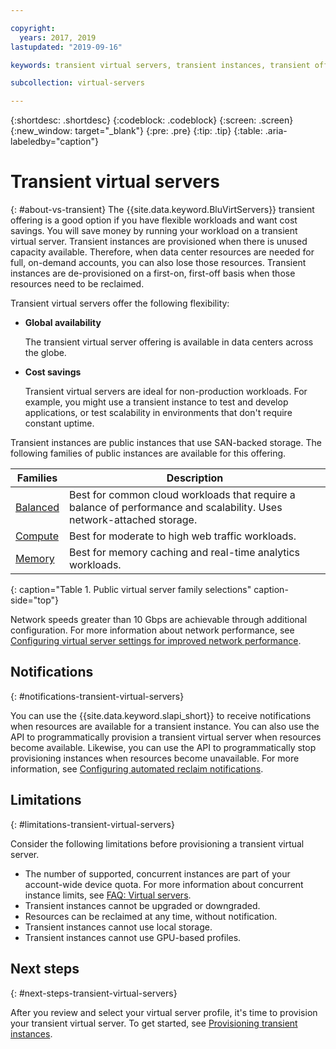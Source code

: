 ```yaml
---

copyright:
  years: 2017, 2019
lastupdated: "2019-09-16"

keywords: transient virtual servers, transient instances, transient offering, cost savings

subcollection: virtual-servers

---
```


{:shortdesc: .shortdesc}
{:codeblock: .codeblock}
{:screen: .screen}
{:new_window: target="_blank"}
{:pre: .pre}
{:tip: .tip}
{:table: .aria-labeledby="caption"}

# Transient virtual servers
{: #about-vs-transient}
The {{site.data.keyword.BluVirtServers}} transient offering is a good option if you have flexible workloads and want cost savings. You will save money by running your workload on a transient virtual server. Transient instances are provisioned when there is unused capacity available. Therefore, when data center resources are needed for full, on-demand accounts, you can also lose those resources. Transient instances are de-provisioned on a first-on, first-off basis when those resources need to be reclaimed.   

Transient virtual servers offer the following flexibility:

* **Global availability**

    The transient virtual server offering is available in data centers across the globe.

* **Cost savings**

    Transient virtual servers are ideal for non-production workloads. For example, you might use a transient instance to test and develop applications, or test scalability in environments that don't require constant uptime.

Transient instances are public instances that use SAN-backed storage. The following families of public instances are available for this offering.

| Families  | Description                                                                                              |
| ----------------------- | -------------------------------------------------------------------------------------------------------- | 
| [Balanced](/docs/vsi?topic=virtual-servers-about-virtual-server-profiles#balanced) | Best for common cloud workloads that require a balance of performance and scalability. Uses network-attached storage.|
| [Compute](/docs/vsi?topic=virtual-servers-about-virtual-server-profiles#compute) | Best for moderate to high web traffic workloads.|
| [Memory](/docs/vsi?topic=virtual-servers-about-virtual-server-profiles#memory)  | Best for memory caching and real-time analytics workloads. |
{: caption="Table 1. Public virtual server family selections" caption-side="top"}

Network speeds greater than 10 Gbps are achievable through additional configuration. For more information about network performance, see [Configuring virtual server settings for improved network performance](/docs/vsi?topic=virtual-servers-configuring-network-performance).

## Notifications
{: #notifications-transient-virtual-servers}

You can use the {{site.data.keyword.slapi_short}} to receive notifications when resources are available for a transient instance. You can also use the API to programmatically provision a transient virtual server when resources become available. Likewise, you can use the API to programmatically stop provisioning instances when resources become unavailable. For more information, see [Configuring automated reclaim notifications](/docs/vsi?topic=virtual-servers-configuring-notifications-for-reclaims-of-transient-virtual-servers#configuring-notifications-for-reclaims-of-transient-virtual-servers).  

## Limitations
{: #limitations-transient-virtual-servers}

Consider the following limitations before provisioning a transient virtual server.

* The number of supported, concurrent instances are part of your account-wide device quota. For more information about concurrent instance limits, see [FAQ: Virtual servers](/docs/vsi?topic=virtual-servers-faqs-virtual-servers#faqs-virtual-servers).
* Transient instances cannot be upgraded or downgraded.
* Resources can be reclaimed at any time, without notification.
* Transient instances cannot use local storage.
* Transient instances cannot use GPU-based profiles.


## Next steps
{: #next-steps-transient-virtual-servers}

After you review and select your virtual server profile, it's time to provision your transient virtual server. To get started, see [Provisioning transient instances](/docs/vsi?topic=virtual-servers-ordering-vs-transient#ordering-vs-transient).

